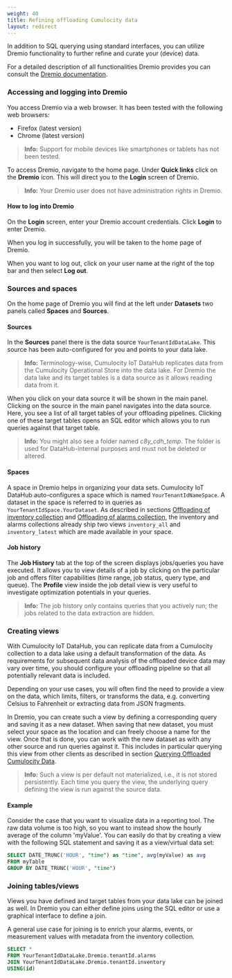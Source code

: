 ```yaml
---
weight: 40
title: Refining offloading Cumulocity data
layout: redirect
---
```


In addition to SQL querying using standard interfaces, you can utilize Dremio functionality to further refine and curate your (device) data.

For a detailed description of all functionalities Dremio provides you can consult the [Dremio documentation](https://docs.dremio.com/).

### Accessing and logging into Dremio

You access Dremio via a web browser. It has been tested with the following web browsers:

* Firefox (latest version)
* Chrome (latest version)

> **Info:** Support for mobile devices like smartphones or tablets has not been tested.

To access Dremio, navigate to the home page. Under **Quick links** click on the **Dremio** icon. This will direct you to the **Login** screen of Dremio.

> **Info:** Your Dremio user does not have administration rights in Dremio.

#### How to log into Dremio

On the **Login** screen, enter your Dremio account credentials. Click **Login** to enter Dremio.

When you log in successfully, you will be taken to the home page of Dremio. 

When you want to log out, click on your user name at the right of the top bar  and then select **Log out**.

### Sources and spaces

On the home page of Dremio you will find at the left under **Datasets** two panels called **Spaces** and **Sources**.

#### Sources

In the **Sources** panel there is the data source `YourTenantIdDataLake`. This source has been auto-configured for you and points to your data lake.

> **Info:** Terminology-wise, Cumulocity IoT DataHub replicates data from the Cumulocity Operational Store into the data lake. For Dremio the data lake and its target tables is a data source as it allows reading data from it.

When you click on your data source it will be shown in the main panel. Clicking on the source in the main panel navigates into the data source. Here, you see a list of all target tables of your offloading pipelines. Clicking one of these target tables opens an SQL editor which allows you to run queries against that target table.

> **Info:** You might also see a folder named *c8y_cdh_temp*. The folder is used for DataHub-internal purposes and must not be deleted or altered.

#### Spaces

A space in Dremio helps in organizing your data sets. Cumulocity IoT DataHub auto-configures a space which is named `YourTenantIdNameSpace`. A dataset in the space is referred to in queries as `YourTenantIdSpace.YourDataset`. As described in sections [Offloading of inventory collection](/datahub/configuring-offloaded/#offloading-inventory-collection) and [Offloading of alarms collection](/datahub/configuring-offloaded/#offloading-alarms-collection), the inventory and alarms collections already ship two views `inventory_all` and `inventory_latest` which are made available in your space.

#### Job history

The **Job History** tab at the top of the screen displays jobs/queries you have executed. It allows you to view details of a job by clicking on the particular job and offers filter capabilities (time range, job status, query type, and queue). The **Profile** view inside the job detail view is very useful to investigate optimization potentials in your queries.

> **Info:** The job history only contains queries that you actively run; the jobs related to the data extraction are hidden.

### Creating views

With Cumulocity IoT DataHub, you can replicate data from a Cumulocity collection to a data lake using a default transformation of the data. As requirements for subsequent data analysis of the offloaded device data may vary over time, you should configure your offloading pipeline so that all potentially relevant data is included. 

Depending on your use cases, you will often find the need to provide a view on the data, which limits, filters, or transforms the data, e.g. converting Celsius to Fahrenheit or extracting data from JSON fragments.

In Dremio, you can create such a view by defining a corresponding query and saving it as a new dataset. When saving that new dataset, you must select your space as the location and can freely choose a name for the view. Once that is done, you can work with the new dataset as with any other source and run queries against it. This includes in particular querying this view from other clients as described in section [Querying Offloaded Cumulocity Data](/datahub/querying-offloaded/).

> **Info:** Such a view is per default not materialized, i.e., it is not stored persistently. Each time you query the view, the underlying query defining the view is run against the source data.

#### Example
Consider the case that you want to visualize data in a reporting tool. The raw data volume is too high, so you want to instead show the hourly average of the column 'myValue'. You can easily do that by creating a view with the following SQL statement and saving it as a view/virtual data set:

```sql
SELECT DATE_TRUNC('HOUR', "time") as "time", avg(myValue) as avg
FROM myTable
GROUP BY DATE_TRUNC('HOUR', "time")
```

### Joining tables/views

Views you have defined and target tables from your data lake can be joined as well. In Dremio you can either define joins using the SQL editor or use a graphical interface to define a join.

A general use case for joining is to enrich your alarms, events, or measurement values with metadata from the inventory collection.

```sql
SELECT *
FROM YourTenantIdDataLake.Dremio.tenantId.alarms
JOIN YourTenantIdDataLake.Dremio.tenantId.inventory
USING(id)
```